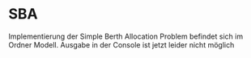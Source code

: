 # SBA
Implementierung der Simple Berth Allocation Problem befindet sich im Ordner Modell.
Ausgabe in der Console ist jetzt leider nicht möglich
